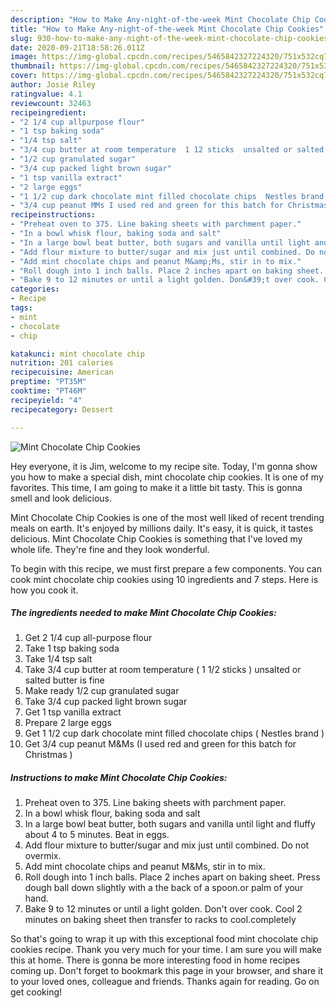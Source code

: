 ```yaml
---
description: "How to Make Any-night-of-the-week Mint Chocolate Chip Cookies"
title: "How to Make Any-night-of-the-week Mint Chocolate Chip Cookies"
slug: 930-how-to-make-any-night-of-the-week-mint-chocolate-chip-cookies
date: 2020-09-21T18:58:26.011Z
image: https://img-global.cpcdn.com/recipes/5465842327224320/751x532cq70/mint-chocolate-chip-cookies-recipe-main-photo.jpg
thumbnail: https://img-global.cpcdn.com/recipes/5465842327224320/751x532cq70/mint-chocolate-chip-cookies-recipe-main-photo.jpg
cover: https://img-global.cpcdn.com/recipes/5465842327224320/751x532cq70/mint-chocolate-chip-cookies-recipe-main-photo.jpg
author: Josie Riley
ratingvalue: 4.1
reviewcount: 32463
recipeingredient:
- "2 1/4 cup allpurpose flour"
- "1 tsp baking soda"
- "1/4 tsp salt"
- "3/4 cup butter at room temperature  1 12 sticks  unsalted or salted butter is fine"
- "1/2 cup granulated sugar"
- "3/4 cup packed light brown sugar"
- "1 tsp vanilla extract"
- "2 large eggs"
- "1 1/2 cup dark chocolate mint filled chocolate chips  Nestles brand "
- "3/4 cup peanut MMs I used red and green for this batch for Christmas "
recipeinstructions:
- "Preheat oven to 375. Line baking sheets with parchment paper."
- "In a bowl whisk flour, baking soda and salt"
- "In a large bowl beat butter, both sugars and vanilla until light and fluffy about 4 to  5 minutes. Beat in eggs."
- "Add flour mixture to butter/sugar and mix just until combined. Do not overmix."
- "Add mint chocolate chips and peanut M&amp;Ms, stir in to mix."
- "Roll dough into 1 inch balls. Place 2 inches apart on baking sheet. Press dough ball down slightly with a the back of a spoon.or palm of your hand."
- "Bake 9 to 12 minutes or until a light golden. Don&#39;t over cook. Cool 2 minutes on baking sheet then transfer to racks to cool.completely"
categories:
- Recipe
tags:
- mint
- chocolate
- chip

katakunci: mint chocolate chip 
nutrition: 201 calories
recipecuisine: American
preptime: "PT35M"
cooktime: "PT46M"
recipeyield: "4"
recipecategory: Dessert

---
```



![Mint Chocolate Chip Cookies](https://img-global.cpcdn.com/recipes/5465842327224320/751x532cq70/mint-chocolate-chip-cookies-recipe-main-photo.jpg)

Hey everyone, it is Jim, welcome to my recipe site. Today, I'm gonna show you how to make a special dish, mint chocolate chip cookies. It is one of my favorites. This time, I am going to make it a little bit tasty. This is gonna smell and look delicious.

Mint Chocolate Chip Cookies is one of the most well liked of recent trending meals on earth. It's enjoyed by millions daily. It's easy, it is quick, it tastes delicious. Mint Chocolate Chip Cookies is something that I've loved my whole life. They're fine and they look wonderful.




To begin with this recipe, we must first prepare a few components. You can cook mint chocolate chip cookies using 10 ingredients and 7 steps. Here is how you cook it.

<!--inarticleads1-->

##### The ingredients needed to make Mint Chocolate Chip Cookies:

1. Get 2 1/4 cup all-purpose flour
1. Take 1 tsp baking soda
1. Take 1/4 tsp salt
1. Take 3/4 cup butter at room temperature ( 1 1/2 sticks ) unsalted or salted butter is fine
1. Make ready 1/2 cup granulated sugar
1. Take 3/4 cup packed light brown sugar
1. Get 1 tsp vanilla extract
1. Prepare 2 large eggs
1. Get 1 1/2 cup dark chocolate mint filled chocolate chips ( Nestles brand )
1. Get 3/4 cup peanut M&amp;Ms (I used red and green for this batch for Christmas )




<!--inarticleads2-->

##### Instructions to make Mint Chocolate Chip Cookies:

1. Preheat oven to 375. Line baking sheets with parchment paper.
1. In a bowl whisk flour, baking soda and salt
1. In a large bowl beat butter, both sugars and vanilla until light and fluffy about 4 to  5 minutes. Beat in eggs.
1. Add flour mixture to butter/sugar and mix just until combined. Do not overmix.
1. Add mint chocolate chips and peanut M&amp;Ms, stir in to mix.
1. Roll dough into 1 inch balls. Place 2 inches apart on baking sheet. Press dough ball down slightly with a the back of a spoon.or palm of your hand.
1. Bake 9 to 12 minutes or until a light golden. Don&#39;t over cook. Cool 2 minutes on baking sheet then transfer to racks to cool.completely




So that's going to wrap it up with this exceptional food mint chocolate chip cookies recipe. Thank you very much for your time. I am sure you will make this at home. There is gonna be more interesting food in home recipes coming up. Don't forget to bookmark this page in your browser, and share it to your loved ones, colleague and friends. Thanks again for reading. Go on get cooking!
